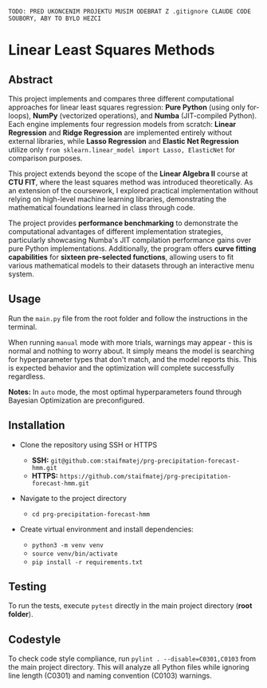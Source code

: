 ``` 
TODO: PRED UKONCENIM PROJEKTU MUSIM ODEBRAT Z .gitignore CLAUDE CODE SOUBORY, ABY TO BYLO HEZCI
```

# Linear Least Squares Methods


## Abstract

This project implements and compares three different
  computational approaches for linear least squares
  regression: **Pure Python** (using only for-loops),
  **NumPy** (vectorized operations), and **Numba**
  (JIT-compiled Python). Each engine implements four
  regression models from scratch: **Linear Regression** and
   **Ridge Regression** are implemented entirely without
  external libraries, while **Lasso Regression** and
  **Elastic Net Regression** utilize only `from
  sklearn.linear_model import Lasso, ElasticNet` for
  comparison purposes.

  This project extends beyond the scope of the **Linear 
  Algebra II** course at **CTU FIT**, where the least
  squares method was introduced theoretically. As an
  extension of the coursework, I explored practical
  implementation without relying on high-level machine
  learning libraries, demonstrating the mathematical
  foundations learned in class through code.

  The project provides **performance benchmarking** to
  demonstrate the computational advantages of different
  implementation strategies, particularly showcasing
  Numba's JIT compilation performance gains over pure
  Python implementations. Additionally, the program offers
  **curve fitting capabilities** for **sixteen pre-selected
   functions**, allowing users to fit various mathematical
  models to their datasets through an interactive menu
  system.



## Usage

Run the `main.py` file from the root folder and follow the instructions in the terminal.

When running `manual` mode with more trials, warnings may appear - this is normal and nothing to worry about. It simply means the model is searching for hyperparameter types that don't match, and the model reports this. This is expected behavior and the optimization will complete successfully regardless.


**Notes:**
In `auto` mode, the most optimal hyperparameters found through Bayesian Optimization are preconfigured.

## Installation

- Clone the repository using SSH or HTTPS
    - **SSH:** `git@github.com:staifmatej/prg-precipitation-forecast-hmm.git`
    - **HTTPS:** `https://github.com/staifmatej/prg-precipitation-forecast-hmm.git`

- Navigate to the project directory

    - `cd prg-precipitation-forecast-hmm`

- Create virtual environment and install dependencies:

    - `python3 -m venv venv`
    - `source venv/bin/activate`
    - `pip install -r requirements.txt`

## Testing

To run the tests, execute `pytest` directly in the main project directory (**root folder**).

## Codestyle

To check code style compliance, run `pylint . --disable=C0301,C0103` from the main project directory. This will analyze all Python files while ignoring line length (C0301) and naming convention (C0103) warnings.
